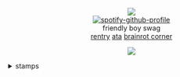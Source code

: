 <div align="center">

![](https://komarev.com/ghpvc/?username=isoru&label=hi+:D&style=flat-square&color=b6121d)  
[![spotify-github-profile](https://spotify-github-profile.kittinanx.com/api/view?uid=kfi5edyqaxydewo7hoco748lu&cover_image=true&theme=natemoo-re&show_offline=false&background_color=121212&interchange=false&bar_color=53b14f&bar_color_cover=true)](https://github.com/kittinan/spotify-github-profile)   
friendly boy swag  
[rentry](https://rentry.co/prsk) [ata](https://izanami.atabook.org/) [brainrot corner](https://explosher.straw.page/)
  

![](https://i.postimg.cc/6311x1nz/blinkies-Cafe-zr.gif)

<div align="left">
<details>
<summary>stamps</summary>
<br>
  
![](https://64.media.tumblr.com/120b812cbd7120b9a3099257b5e80324/08dc254342852b38-d0/s100x200/dc1781c49bcdd902941a3d6f8000cebfd073e848.gifv) ![](https://images-wixmp-ed30a86b8c4ca887773594c2.wixmp.com/f/61670035-05a4-481c-b62a-565903bec13e/dcj2vwm-8accd977-548c-4d5b-b439-d0e40733fd21.png?token=eyJ0eXAiOiJKV1QiLCJhbGciOiJIUzI1NiJ9.eyJzdWIiOiJ1cm46YXBwOjdlMGQxODg5ODIyNjQzNzNhNWYwZDQxNWVhMGQyNmUwIiwiaXNzIjoidXJuOmFwcDo3ZTBkMTg4OTgyMjY0MzczYTVmMGQ0MTVlYTBkMjZlMCIsIm9iaiI6W1t7InBhdGgiOiJcL2ZcLzYxNjcwMDM1LTA1YTQtNDgxYy1iNjJhLTU2NTkwM2JlYzEzZVwvZGNqMnZ3bS04YWNjZDk3Ny01NDhjLTRkNWItYjQzOS1kMGU0MDczM2ZkMjEucG5nIn1dXSwiYXVkIjpbInVybjpzZXJ2aWNlOmZpbGUuZG93bmxvYWQiXX0.GPDRqLg3Uqg0cGGcUWPPjpW4bJIbxlOyBGBb6JuIlNk) ![](https://i.postimg.cc/MGqQJJYk/IMG-0012.png) ![](https://i.postimg.cc/y8HM06Ns/IMG-9364.png) ![](https://i.postimg.cc/ZKtqRWvr/IMG-5840.png) ![](https://64.media.tumblr.com/28ccb126eda83eb12d8872ab978801be/tumblr_pufz6w0y1J1xbgu08o3_100.png) ![](https://64.media.tumblr.com/c8e8255266563289203e1d34088e5010/79d8b316934d24c3-3e/s100x200/22ffb4c2c864710a3cee9c4339905bd0ec7aed47.gifv) ![](https://images-wixmp-ed30a86b8c4ca887773594c2.wixmp.com/f/85c2a57f-7527-4e67-96e4-6540be8c027b/db66und-5ca0f9de-8478-444c-8ae6-2b9ec0dac598.png?token=eyJ0eXAiOiJKV1QiLCJhbGciOiJIUzI1NiJ9.eyJpc3MiOiJ1cm46YXBwOjdlMGQxODg5ODIyNjQzNzNhNWYwZDQxNWVhMGQyNmUwIiwic3ViIjoidXJuOmFwcDo3ZTBkMTg4OTgyMjY0MzczYTVmMGQ0MTVlYTBkMjZlMCIsImF1ZCI6WyJ1cm46c2VydmljZTpmaWxlLmRvd25sb2FkIl0sIm9iaiI6W1t7InBhdGgiOiIvZi84NWMyYTU3Zi03NTI3LTRlNjctOTZlNC02NTQwYmU4YzAyN2IvZGI2NnVuZC01Y2EwZjlkZS04NDc4LTQ0NGMtOGFlNi0yYjllYzBkYWM1OTgucG5nIn1dXX0.MdgMDG4_1iW6bt3gcvrcsMVgOK_zClr51ZXhjbBohNo) ![](https://i.postimg.cc/Znm1kz0y/3342-D3-F3-0-DF2-4556-A69-E-8090-F523-D966.jpg) ![](https://64.media.tumblr.com/6cc4a035ade6d4df815a3f9058b7c597/tumblr_pfzsge92vJ1xzybrpo3_100.png) ![](https://y2k.neocities.org/stamps/54.png) ![](https://i.postimg.cc/brksj3Xj/6ht4aw.png) ![](https://i.postimg.cc/7ZDTq8Yt/12o6gh.gif) ![](https://i.postimg.cc/tTVgh24V/4soyy4.png) ![](https://i.postimg.cc/XYppgwx3/sote9o.png) ![](https://i.postimg.cc/C1BKGY4N/wdbshn.gif) ![](https://i.postimg.cc/wMkng4s4/760947-A0-B8-C1-48-E4-A2-A1-E78627-A6-F44-B.png) ![](https://i.postimg.cc/fk4KnbPL/IMG-9369.webp) ![](https://i.postimg.cc/0jf4ZsZ8/IMG-6162.gif) ![](https://images-wixmp-ed30a86b8c4ca887773594c2.wixmp.com/f/637966f5-f4f6-452c-868a-39485237c7b7/d9jlrw0-87204d4f-db73-41f7-9618-088cb6991eb4.gif?token=eyJ0eXAiOiJKV1QiLCJhbGciOiJIUzI1NiJ9.eyJpc3MiOiJ1cm46YXBwOjdlMGQxODg5ODIyNjQzNzNhNWYwZDQxNWVhMGQyNmUwIiwic3ViIjoidXJuOmFwcDo3ZTBkMTg4OTgyMjY0MzczYTVmMGQ0MTVlYTBkMjZlMCIsImF1ZCI6WyJ1cm46c2VydmljZTpmaWxlLmRvd25sb2FkIl0sIm9iaiI6W1t7InBhdGgiOiIvZi82Mzc5NjZmNS1mNGY2LTQ1MmMtODY4YS0zOTQ4NTIzN2M3YjcvZDlqbHJ3MC04NzIwNGQ0Zi1kYjczLTQxZjctOTYxOC0wODhjYjY5OTFlYjQuZ2lmIn1dXX0.83_uDaBRcXDpjr8GaAIXeibNwjYpLfzZHaGCY4PyP-0) ![](https://64.media.tumblr.com/9a5bea4484d3c1d15d35be8156e6e865/79d8b316934d24c3-d2/s100x200/cc374ac8b18b31dce4abbb878212a0be6075bd1b.pnj) ![](https://64.media.tumblr.com/8a0b008c66e18b95c00deb3a197a3fce/21317507f7352712-8f/s100x200/4f29f1645fe2d01cace9a8e700d016115286675b.pnj) ![](https://64.media.tumblr.com/e38419dde170cc90b6b5404eac24fd2c/473928ea48888009-52/s100x200/a977a22d2d5b940af9c47302db0001f7572c5dc3.pnj) ![](https://64.media.tumblr.com/df5d69195db02462c349142e82a4eb62/8c49db604b0f3002-98/s250x400/9ab05b1da6cd2c806d6fade28710ac5e01868879.pnj) ![](https://i.postimg.cc/YCd2TjnR/aggmdc.png) ![](https://i.postimg.cc/gJnfr2KY/lhkfo6.gif) ![](https://i.postimg.cc/vZhjzVqY/hbcv83.gif) ![](https://files.catbox.moe/ze35ft.gif) ![](https://i.postimg.cc/tTgdd11x/cz73xh.png) ![](https://i.postimg.cc/rwm8kMt9/ogym5i.png) ![](https://64.media.tumblr.com/dee528dddc8f595f25a00c74cec9935f/884eea48d188fc7b-f2/s100x200/5dc3517168ebc4f0e7779be1fb8c2d0508d09a9f.pnj) ![](https://64.media.tumblr.com/2255b4830abed444fc88f21b1b262edc/884eea48d188fc7b-24/s100x200/107402511a16b0ad9848910190c9e8bd6d77871c.pnj) ![](https://64.media.tumblr.com/e2478c5154e6e756e6522864e2d8608e/01cd7aee8bc9d3ce-56/s100x200/1e532c4adc404e2ae12e81b09e773097d2fedce1.gifv) ![](https://i.postimg.cc/x1y27wCb/IMG-1751.gif) ![](https://64.media.tumblr.com/9f7aa7377efe3125cd1b656005fafed6/c50dc93c89e251e3-ea/s100x200/4b578370d2ff70bb907bca885906b7860002159f.gifv) ![](https://64.media.tumblr.com/fe7f1706875bac2b2d8776e9df2dee8f/2be3d7b7e3b8925d-18/s100x200/bec49019dcaacf7dde5b5c5a2d6ac39b2fc6c0cc.pnj) ![](https://64.media.tumblr.com/41649989dda8c5a8ae1adc6bb52ac2a8/0a844093c4702aee-a5/s100x200/2ceee4dfed8dd77e545bbe136b448786308a3135.gifv) ![](https://64.media.tumblr.com/455a849562101c4cd8d225ba9f37689e/56838e9c58515ae2-3f/s100x200/8f1b23bfc546d2a2c6e40c4164a22180f2d03cd8.pnj) ![](https://64.media.tumblr.com/47836e603fc116d3511f26841f107c47/e3a795ea705b8b2c-b1/s100x200/d939b02ca4a33bc46d7544c0f2fce7ef9717d260.pnj) ![](https://64.media.tumblr.com/f642ef43e2cfa6a56fe81bb56f20e022/tumblr_pcq4e5vbHw1xbgu08o6_100.png) ![](https://64.media.tumblr.com/cb88820461683dc282f18f6cd8a6e968/86cd396632a5bfd3-80/s100x200/de6e50be79e521c65fa0d0c2433a9959e52eb84c.gifv) ![](https://64.media.tumblr.com/bd65f0a834e8493f936297dfab08b731/a4c2806b0e551a8e-7b/s100x200/96cd212d1ea694a3978d54322df810a7e3397955.png) ![](https://64.media.tumblr.com/eb8960d013e2c0a1c618351a8bd30d69/3c17aeae15290a12-69/s250x400/73042d64da09e86917ec2bd78a6233d131d89da9.gifv) ![](https://gifcity.carrd.co/assets/images/gallery61/7e88870d.gif?v=e3c0bc0f) ![](https://64.media.tumblr.com/75823786f411ae9365d4d6e6e92539d6/fa3a1a6529ae9914-e9/s250x400/76579ef51ad25fd96970b92a7ffba7e36d3fb2d6.gifv) ![](https://64.media.tumblr.com/01770e55f5cc8b36ace61f1e6a673b1a/e2bffe0696521a9b-8e/s100x200/d6eb6263ed4bc5974f2060875728b6ea99fba241.png) ![](https://64.media.tumblr.com/62e2852d6ec65166aa9f8e9c7fefef86/e02cf7239140df0e-a7/s100x200/ce9f490fdf368d07aa1f22c19729b3ceb1d84896.png) ![](https://64.media.tumblr.com/36a64786e0100219a548d7f16f4523bf/f1c53b8b3d9d9dcd-f7/s100x200/58e6d40ccf31e405f1386ca88d7e3d5b34dd1bcf.gifv) ![](https://supplies.ju.mp/assets/images/gallery01/4818a6e8.jpg?v=9163b103) ![](https://64.media.tumblr.com/70a2c2af8b0c047323c71f6d47efe3d7/tumblr_py0mamcNwY1xbgu08o2_100.png) ![](https://supplies.ju.mp/assets/images/gallery09/2ca0fcae_original.png?v=1c1ba870) ![](https://files.catbox.moe/pll4wf.png) ![](https://files.catbox.moe/sflmzz.png) ![](https://files.catbox.moe/jgkkt7.gif) ![](https://files.catbox.moe/mekij8.png) ![](https://files.catbox.moe/ztbmo7.png) ![](https://files.catbox.moe/tn6kls.png) ![](https://files.catbox.moe/t9zula.png) ![](https://files.catbox.moe/agbs0t.gif) ![](https://64.media.tumblr.com/185a6bef9820040c4bf5ad441c7c8ff1/c3f0591e75d04da1-fb/s100x200/f2956ba3d54bc2016b7ab5bd3a3ff543b6bcd0ee.gifv) ![](https://64.media.tumblr.com/eb68966fb29c15ab5e2059caecefb4e6/9e3beab41de90d17-42/s100x200/b7309b40e4bbdba0fa9674743eaa3d05f33b02ae.gifv) ![](https://64.media.tumblr.com/f0377584c6d8bb1de6e9a7cf67a01859/tumblr_ptbgowgMb41xzybrpo1_100.gifv) ![](https://64.media.tumblr.com/c2feb6252ae96dcbd85f2f35bc766f2e/daf0b0f4bdd46f22-0c/s250x400/eb6ba41e8715e9c731f87ef3889f6eb4f7c0ef0d.jpg) ![](https://f2.toyhou.se/file/f2-toyhou-se/images/52995577_b79ARlE3gtxZmeB.png) ![](https://64.media.tumblr.com/ca985ad2e647e436b7e699bbf9e2b056/6617065664ab1b17-dd/s100x200/f027a375e276235f80c2aba9d2ce1de1979f58b4.pnj) ![](https://autism.crd.co/assets/images/gallery05/4fb14757_original.gif?v=d6547f5c) ![](https://autism.crd.co/assets/images/gallery05/8b60c391_original.png?v=d6547f5c) ![](https://autism.crd.co/assets/images/gallery05/4a716253_original.gif?v=d6547f5c) ![](https://64.media.tumblr.com/06e41a82c83a209a51ef9491eeb5120f/8f3b966c768a7a38-90/s100x200/26f83b6405f33d484860e64b8898aaa67752a989.gifv) ![](https://64.media.tumblr.com/25f34ce53f4d6970f0cf9483e9581f48/79d8b316934d24c3-ea/s100x200/7d6d5a4e734fe1c774fc51528d56a5404696453d.pnj) ![](https://y2k.neocities.org/stamps2/dbssspy-4b20ac02-5ca1-4f06-955d-fa8f50999493.png) ![](https://64.media.tumblr.com/8bbb60ccbdd3a078ae967f1772d8bc60/c269689ff15e8bee-cc/s250x400/849cb3ca0bb8b5102887de00f9413c083a10354a.gifv) ![](https://64.media.tumblr.com/7273ae932999010137517001d0cba01e/c269689ff15e8bee-ad/s100x200/fcd5429941c9ca5cf56da82423da9eb6cef7a78b.jpg) ![](https://files.catbox.moe/a6mo36.png) ![](https://64.media.tumblr.com/2c8a3052ba588e55d8180271f9532895/00cedb39c7ea65fa-48/s100x200/a66c8b2eb1a1ade64ef645c016a1022f189955cd.pnj) ![](https://64.media.tumblr.com/c4ed90d751c9b87dd69df245cfa47aa5/ca97eef3152f39fb-ec/s100x200/6eafbb199386b065dd287667cc444ede436381c9.pnj) ![](https://64.media.tumblr.com/ed367613f7ed530abb49a2bfa1f94f02/08dc254342852b38-55/s100x200/21cc4de30109430606144df6c15ea5bf874d62a8.pnj) ![](https://64.media.tumblr.com/99b3d1a845ee75e1ae59c09e956f3804/14364f1a2e5d445a-76/s100x200/f9a606d132f99b3c010336774fb97f327258f583.pnj) ![](https://64.media.tumblr.com/362623bd82d973eaf290c96d6127084e/fddcf9c041d8da0a-81/s100x200/04d9340ea25b7b2998fecd9847f0085c0f526643.pnj) ![](https://64.media.tumblr.com/527b8213cce1076067ec4a41eb140f4d/6adc6c8478d4d04c-45/s100x200/d42da4157e6613bb19ea1ab35c069fe79bbe6335.pnj) ![](https://64.media.tumblr.com/11ffc1e1bc5c2d53995c5f951c9e6427/c91e8a21ee867eef-4a/s100x200/0800f9f9960ca6a697a525daba657b824fce9f77.gifv) ![](https://64.media.tumblr.com/82901b8d23e739f9cc400cf61f5bd276/d2e1a2183d1620db-12/s100x200/27e204523c9cc126c1874c4f6c3735f82f1ee9cc.pnj) ![](https://file.garden/Zj8MKPoh-G9Y8EJE/stamps/by%20others/IMG_7319.gif) ![](https://files.catbox.moe/uerqoa.png) ![](https://files.catbox.moe/iaz6jy.png)

</details>

